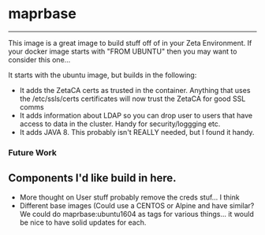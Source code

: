# maprbase
------------
This image is a great image to build stuff off of in your Zeta Environment. If your docker image starts with "FROM UBUNTU" then you may want to consider this one... 

It starts with the ubuntu image, but builds in the following:

- It adds the ZetaCA certs as trusted in the container. Anything that uses the /etc/ssls/certs certificates will now trust the ZetaCA for good SSL comms
- It adds information about LDAP so you can drop user to users that have access to data in the cluster. Handy for security/loggging etc. 
- It adds JAVA 8. This probably isn't REALLY needed, but I found it handy. 

### Future Work
Components I'd like build in here. 
------------
- More thought on User stuff probably remove the creds stuf... I think
- Different base images (Could use a CENTOS or Alpine and have similar? We could do maprbase:ubuntu1604 as tags for various things... it would be nice to have solid updates for each. 

